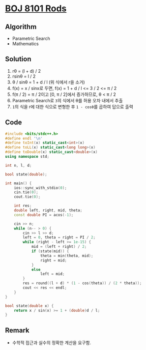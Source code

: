 # [BOJ 8101 Rods](https://www.acmicpc.net/problem/8101)

## Algorithm
* Parametric Search
* Mathematics

## Solution
1. rθ = (l + d) / 2
2. rsinθ = l / 2
3. θ / sinθ = 1 + d / l (위 식에서 r을 소거)
4. f(x) = x / sinx로 두면, f(x) = 1 + d / l <= 3 / 2 <= π / 2
5. f(π / 2) = π / 2이고 [0, π / 2]에서 증가하므로, θ < π / 2
6. Parametric Search로 ```3```의 식에서 θ를 허용 오차 내에서 추출
7. ```1```의 식을 r에 대한 식으로 변형한 후 ```1 - cosθ```를 곱하여 답으로 출력

## Code
```cpp
#include <bits/stdc++.h>
#define endl '\n'
#define toInt(x) static_cast<int>(x)
#define toLL(x) static_cast<long long>(x)
#define toDouble(x) static_cast<double>(x)
using namespace std;

int n, l, d;

bool state(double);

int main() {
	ios::sync_with_stdio(0);
	cin.tie(0);
	cout.tie(0);

	int res;
	double left, right, mid, theta;
	const double PI = acos(-1);

	cin >> n;
	while (n-- > 0) {
		cin >> l >> d;
		left = 0, theta = right = PI / 2;
		while (right - left >= 1e-15) {
			mid = (left + right) / 2;
			if (state(mid)) {
				theta = min(theta, mid);
				right = mid;
			}
			else
				left = mid;
		}
		res = round((l + d) * (1 - cos(theta)) / (2 * theta));
		cout << res << endl;
	}
}

bool state(double x) {
	return x / sin(x) >= 1 + (double)d / l;
}
```

## Remark
* 수학적 접근과 실수의 정확한 계산을 요구함.